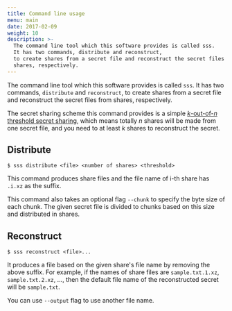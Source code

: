```yaml
---
title: Command line usage
menu: main
date: 2017-02-09
weight: 10
description: >-
  The command line tool which this software provides is called sss.
  It has two commands, distribute and reconstruct,
  to create shares from a secret file and reconstruct the secret files from
  shares, respectively.
---
```

The command line tool which this software provides is called `sss`.
It has two commands, `distribute` and `reconstruct`,
to create shares from a secret file and reconstruct the secret files from
shares, respectively.

The secret sharing scheme this command provides is a simple
[*k*-out-of-*n* threshold secret sharing](http://dx.doi.org/10.1007/978-3-642-20901-7_2),
which means totally *n* shares will be made from one secret file,
and you need to at least *k* shares to reconstruct the secret.


## Distribute
```
$ sss distribute <file> <number of shares> <threshold>
```

This command produces share files and the file name of i-th share has `.i.xz`
as the suffix.

This command also takes an optional flag `--chunk` to specify the byte size of
each chunk.
The given secret file is divided to chunks based on this size and distributed
in shares.


## Reconstruct
```
$ sss reconstruct <file>...
```

It produces a file based on the given share's file name by removing the above
suffix.
For example, if the names of share files are `sample.txt.1.xz`,
`sample.txt.2.xz`, ..., then the default file name of the reconstructed secret
will be `sample.txt`.

You can use `--output` flag to use another file name.
